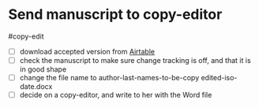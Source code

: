 # Send manuscript to copy-editor

#copy-edit

- [ ] download accepted version from [Airtable](x-icabmobile://x-callback-url/open?url=https://airtable.com/appXhmKzo4WMgQJnn/tblkbjPK1lfVmbzhY/viwxX78GKxkXIQaBb/recmTwhCmPsnk5aKS/fldSXEcIByyUf3RXs/att5400zuEEvGzX7f?blocks=hide)
- [ ] check the manuscript to make sure change tracking is off, and that it is in good shape
- [ ] change the file name to author-last-names-to-be-copy edited-iso-date.docx
- [ ] decide on a copy-editor, and write to her with the Word file